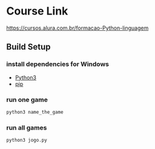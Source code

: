 # Course Link

https://cursos.alura.com.br/formacao-Python-linguagem

## Build Setup

### install dependencies for Windows

* [Python3](https://www.python.org/downloads/)
* [pip](https://pt.stackoverflow.com/questions/239047/como-instalar-o-pip-no-windows-10) 

### run one game
``` bash
python3 name_the_game
```

### run all games
``` bash
python3 jogo.py
```